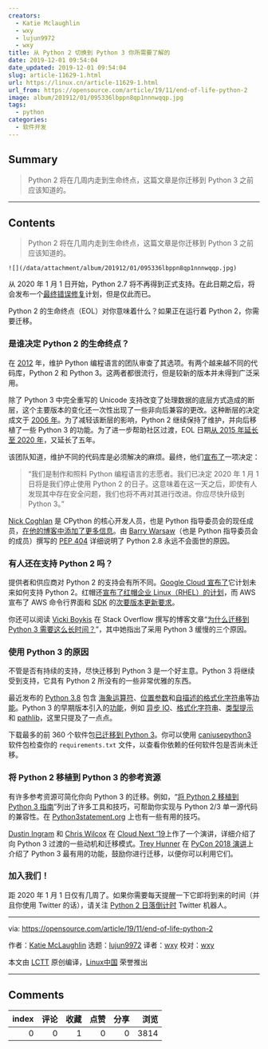 ```yaml
---
creators:
  - Katie Mclaughlin
  - wxy
  - lujun9972
  - wxy
title: 从 Python 2 切换到 Python 3 你所需要了解的
date: 2019-12-01 09:54:04
date_updated: 2019-12-01 09:54:04
slug: article-11629-1.html
url: https://linux.cn/article-11629-1.html
url_from: https://opensource.com/article/19/11/end-of-life-python-2
image: album/201912/01/095336lbppn8qp1nnnwqqp.jpg
tags:
  - python
categories:
  - 软件开发
---
```


## Summary

> Python 2 将在几周内走到生命终点，这篇文章是你迁移到 Python 3 之前应该知道的。

***

<!-- more -->

## Contents

> 
> Python 2 将在几周内走到生命终点，这篇文章是你迁移到 Python 3 之前应该知道的。
> 
> 
> 

`![](/data/attachment/album/201912/01/095336lbppn8qp1nnnwqqp.jpg)`

从 2020 年 1 月 1 日开始，Python 2.7 将不再得到正式支持。在此日期之后，将会发布一个[最终错误修复](https://www.python.org/dev/peps/pep-0373/#maintenance-releases)计划，但是仅此而已。

Python 2 的生命终点（EOL）对你意味着什么？如果正在运行着 Python 2，你需要迁移。

### 是谁决定 Python 2 的生命终点？

在 [2012](https://github.com/python/peps/commit/a733bc927acbca16bfa3de486fb2c7d3f767a748) 年，维护 Python 编程语言的团队审查了其选项。有两个越来越不同的代码库，Python 2 和 Python 3。这两者都很流行，但是较新的版本并未得到广泛采用。

除了 Python 3 中完全重写的 Unicode 支持改变了处理数据的底层方式造成的断层，这个主要版本的变化还一次性出现了一些非向后兼容的更改。这种断层的决定成文于 [2006 年](https://www.python.org/dev/peps/pep-3000/#compatibility-and-transition)。为了减轻该断层的影响，Python 2 继续保持了维护，并向后移植了一些 Python 3 的功能。为了进一步帮助社区过渡，EOL 日期[从 2015 年延长至 2020 年](https://github.com/python/peps/commit/f82462002b86feff36215b4230be28967039b0cc)，又延长了五年。

该团队知道，维护不同的代码库是必须解决的麻烦。最终，他们[宣布了](https://www.python.org/doc/sunset-python-2/)一项决定：

> 
> “我们是制作和照料 Python 编程语言的志愿者。我们已决定 2020 年 1 月 1 日将是我们停止使用 Python 2 的日子。这意味着在这一天之后，即使有人发现其中存在安全问题，我们也将不再对其进行改进。你应尽快升级到 Python 3。”
> 
> 
> 

[Nick Coghlan](https://twitter.com/ncoghlan_dev) 是 CPython 的核心开发人员，也是 Python 指导委员会的现任成员，[在他的博客中添加了更多信息](http://python-notes.curiousefficiency.org/en/latest/python3/questions_and_answers.html)。由 [Barry Warsaw](https://twitter.com/pumpichank)（也是 Python 指导委员会的成员）撰写的 [PEP 404](https://www.python.org/dev/peps/pep-0404/) 详细说明了 Python 2.8 永远不会面世的原因。

### 有人还在支持 Python 2 吗？

提供者和供应商对 Python 2 的支持会有所不同。[Google Cloud 宣布了](https://cloud.google.com/python/docs/python2-sunset/?utm_source=osdc&utm_medium=blog&utm_campaign=pysunset)它计划未来如何支持 Python 2。红帽还[宣布了红帽企业 Linux（RHEL）的计划](https://access.redhat.com/solutions/4455511)，而 AWS 宣布了 AWS 命令行界面和 [SDK](https://aws.amazon.com/sdk-for-python/) 的[次要版本更新要求](https://aws.amazon.com/blogs/developer/deprecation-of-python-2-6-and-python-3-3-in-botocore-boto3-and-the-aws-cli/)。

你还可以阅读 [Vicki Boykis](https://twitter.com/vboykis) 在 Stack Overflow 撰写的博客文章“[为什么迁移到 Python 3 需要这么长时间？](https://stackoverflow.blog/2019/11/14/why-is-the-migration-to-python-3-taking-so-long/)”，其中她指出了采用 Python 3 缓慢的三个原因。

### 使用 Python 3 的原因

不管是否有持续的支持，尽快迁移到 Python 3 是一个好主意。Python 3 将继续受到支持，它具有 Python 2 所没有的一些非常优雅的东西。

最近发布的 [Python 3.8](https://www.python.org/downloads/) 包含 [海象运算符](https://docs.python.org/3.8/whatsnew/3.8.html#assignment-expressions)、[位置参数](https://docs.python.org/3.8/whatsnew/3.8.html#positional-only-parameters)和[自描述的格式化字符串](https://docs.python.org/3.8/whatsnew/3.8.html#f-strings-support-for-self-documenting-expressions-and-debugging)等[功能](https://docs.python.org/3.8/whatsnew/3.8.html)。Python 3 的早期版本引入的[功能](https://docs.python.org/3.8/whatsnew/index.html)，例如 [异步 IO](https://docs.python.org/3.8/library/asyncio.html#module-asyncio)、[格式化字符串](https://docs.python.org/3.7/whatsnew/3.6.html#pep-498-formatted-string-literals)、[类型提示](https://docs.python.org/3.7/whatsnew/3.5.html#pep-484-type-hints) 和 [pathlib](https://docs.python.org/3.8/library/pathlib.html#module-pathlib)，这里只提及了一点点。

下载最多的前 360 个软件包[已迁移到 Python 3](http://py3readiness.org/)。你可以使用 [caniusepython3](https://pypi.org/project/caniusepython3/) 软件包检查你的 `requirements.txt` 文件，以查看你依赖的任何软件包是否尚未迁移。

### 将 Python 2 移植到 Python 3 的参考资源

有许多参考资源可简化你向 Python 3 的迁移。例如，“[将 Python 2 移植到 Python 3 指南](https://docs.python.org/3/howto/pyporting.html)”列出了许多工具和技巧，可帮助你实现与 Python 2/3 单一源代码的兼容性。在 [Python3statement.org](https://python3statement.org/practicalities/) 上也有一些有用的技巧。

[Dustin Ingram](https://twitter.com/di_codes) 和 [Chris Wilcox](https://twitter.com/chriswilcox47) 在 [Cloud Next ‘19](https://www.youtube.com/watch?v=Bye7Rms0Vgw&utm_source=osdc&utm_medium=blog&utm_campaign=pysunset)上作了一个演讲，详细介绍了向 Python 3 过渡的一些动机和迁移模式。[Trey Hunner](https://twitter.com/treyhunner) 在 [PyCon 2018 演讲](https://www.youtube.com/watch?v=klaGx9Q_SOA)上介绍了 Python 3 最有用的功能，鼓励你进行迁移，以便你可以利用它们。

### 加入我们！

距 2020 年 1 月 1 日仅有几周了。如果你需要每天提醒一下它即将到来的时间（并且你使用 Twitter 的话），请关注 [Python 2 日落倒计时](https://twitter.com/python2sunset) Twitter 机器人。

---

via: <https://opensource.com/article/19/11/end-of-life-python-2>

作者：[Katie McLaughlin](https://opensource.com/users/glasnt) 选题：[lujun9972](https://github.com/lujun9972) 译者：[wxy](https://github.com/wxy) 校对：[wxy](https://github.com/wxy)

本文由 [LCTT](https://github.com/LCTT/TranslateProject) 原创编译，[Linux中国](https://linux.cn/) 荣誉推出

***

## Comments


|   index |   评论 |   收藏 |   点赞 |   分享 |   浏览 |
|--------:|-------:|-------:|-------:|-------:|-------:|
|       0 |      0 |      1 |      0 |      0 |   3814 |
